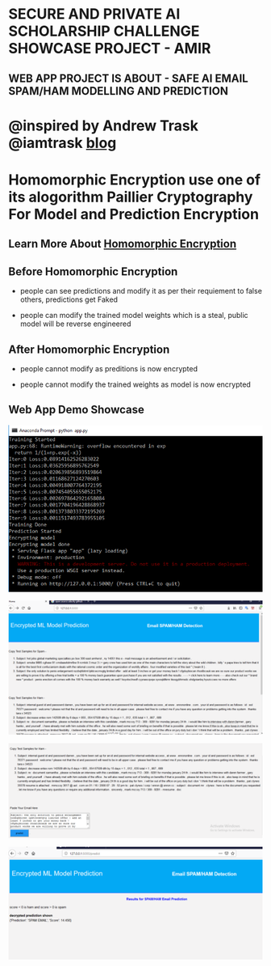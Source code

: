# SECURE AND PRIVATE AI SCHOLARSHIP CHALLENGE SHOWCASE PROJECT - AMIR

## WEB APP PROJECT IS ABOUT - SAFE AI EMAIL SPAM/HAM MODELLING AND PREDICTION

# @inspired by Andrew Trask @iamtrask [blog](https://iamtrask.github.io/2017/06/05/homomorphic-surveillance/)

# Homomorphic Encryption use one of its alogorithm Paillier Cryptography For Model and Prediction Encryption

## Learn More About [Homomorphic Encryption](https://en.wikipedia.org/wiki/Homomorphic_encryption) 

## Before Homomorphic Encryption

- people can see predictions and modify it as per their requiement to false others, predictions get Faked 

- people can modify the trained model weights which is a steal, public model will be reverse engineered


## After Homomorphic Encryption

- people cannot modify as preditions is now encrypted

- people cannot modify the trained weights as model is now encrypted


## Web App Demo Showcase
![Training](https://raw.githubusercontent.com/Amir22010/UdacityOpenSource/Amir/Amir/training_images/training_done.PNG)

![Front1](https://raw.githubusercontent.com/Amir22010/UdacityOpenSource/Amir/Amir/training_images/Capture_front1.PNG)

![Front2](https://raw.githubusercontent.com/Amir22010/UdacityOpenSource/Amir/Amir/training_images/Capture_front2.PNG)

![Prediction](https://raw.githubusercontent.com/Amir22010/UdacityOpenSource/Amir/Amir/training_images/Capture_pred.PNG)
